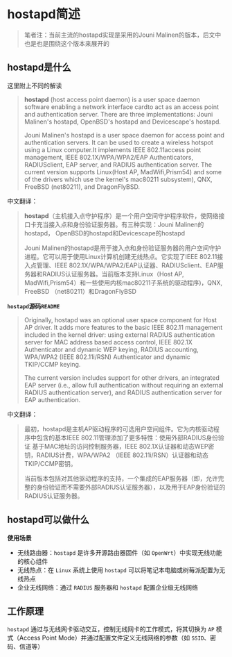 # hostapd简述

> 笔者注：当前主流的hostapd实现是采用的Jouni Malinen的版本，后文中也是也是围绕这个版本来展开的



## hostapd是什么

这里附上不同的解读

[wikipedia：]: https://en.wikipedia.org/wiki/Hostapd

> **hostapd** (host access point daemon) is a user space daemon software enabling a network interface cardto act as an access point and authentication server. There are three implementations: Jouni Malinen's hostapd, OpenBSD's hostapd and Devicescape's hostapd.
>
> Jouni Malinen's hostapd is a user space daemon for access point and authentication servers. It can be used to create a wireless hotspot using a Linux computer.It implements IEEE 802.11access point management, IEEE 802.1X/WPA/WPA2/EAP Authenticators, RADIUSclient, EAP server, and RADIUS authentication server. The current version supports Linux(Host AP, MadWifi,Prism54) and some of the drivers which use the kernel's mac80211 subsystem), QNX, FreeBSD (net80211), and DragonFlyBSD.

中文翻译：

>**hostapd**（主机接入点守护程序）是一个用户空间守护程序软件，使网络接口卡充当接入点和身份验证服务器。有三种实现：Jouni Malinen的hostapd， OpenBSD的hostapd和Devicescape的hostapd
>
>Jouni Malinen的hostapd是用于接入点和身份验证服务器的用户空间守护进程。它可以用于使用Linux计算机创建无线热点。它实现了IEEE 802.11接入点管理、IEEE 802.1X/WPA/WPA2/EAP认证器、RADIUSclient、EAP服务器和RADIUS认证服务器。当前版本支持Linux（Host AP, MadWifi,Prism54）和一些使用内核mac80211子系统的驱动程序)，QNX, FreeBSD （net80211）和DragonFlyBSD



**`hostapd`源码`README`**

> Originally, hostapd was an optional user space component for Host AP driver. It adds more features to the basic IEEE 802.11 management included in the kernel driver: using external RADIUS authentication
> server for MAC address based access control, IEEE 802.1X Authenticator and dynamic WEP keying, RADIUS accounting, WPA/WPA2 (IEEE 802.11i/RSN) Authenticator and dynamic TKIP/CCMP keying.
>
> The current version includes support for other drivers, an integrated EAP server (i.e., allow full authentication without requiring an external RADIUS authentication server), and RADIUS authentication server for EAP authentication.

中文翻译：

> 最初，hostapd是主机AP驱动程序的可选用户空间组件。它为内核驱动程序中包含的基本IEEE 802.11管理添加了更多特性：使用外部RADIUS身份验证
> 基于MAC地址的访问控制服务器，IEEE 802.1X认证器和动态WEP密钥，RADIUS计费，WPA/WPA2 （IEEE 802.11i/RSN）认证器和动态TKIP/CCMP密钥。
>
> 当前版本包括对其他驱动程序的支持，一个集成的EAP服务器（即，允许完整的身份验证而不需要外部RADIUS认证服务器），以及用于EAP身份验证的RADIUS认证服务器。



## hostapd可以做什么

**使用场景**

- 无线路由器：`hostapd` 是许多开源路由器固件（如 `OpenWrt`）中实现无线功能的核心组件
- 无线热点：在 `Linux` 系统上使用 `hostapd` 可以将笔记本电脑或树莓派配置为无线热点
- 企业无线网络：通过 `RADIUS` 服务器和 `hostapd` 配置企业级无线网络



## 工作原理

`hostapd` 通过与无线网卡驱动交互，控制无线网卡的工作模式，将其切换为 `AP` 模式（Access Point Mode）并通过配置文件定义无线网络的参数（如 `SSID`、密码、信道等）

